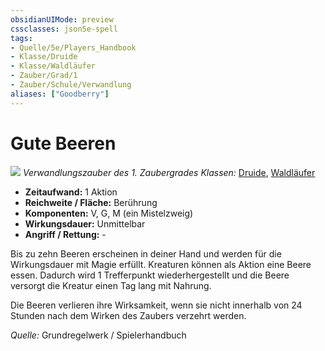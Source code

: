 ```yaml
---
obsidianUIMode: preview
cssclasses: json5e-spell
tags:
- Quelle/5e/Players_Handbook
- Klasse/Druide
- Klasse/Waldläufer
- Zauber/Grad/1
- Zauber/Schule/Verwandlung
aliases: ["Goodberry"]
---
```

# Gute Beeren
![](../../../99%20-%20Setup/Files/Bildersammlung/Symbolik/Verwandlungszauber.webp#token)
*Verwandlungszauber des 1. Zaubergrades*
*Klassen:* [Druide](05%20-%20Wikipedia/Kompendium/Charakteroptionen/Klassen/Druide.md), [Waldläufer](../Charakteroptionen/Klassen/Waldläufer.md)

- **Zeitaufwand:** 1 Aktion
- **Reichweite / Fläche:** Berührung
- **Komponenten:** V, G, M (ein Mistelzweig)
- **Wirkungsdauer:** Unmittelbar
- **Angriff / Rettung:** -

Bis zu zehn Beeren erscheinen in deiner Hand und werden für die Wirkungsdauer mit Magie erfüllt. Kreaturen können als Aktion eine Beere essen. Dadurch wird 1 Trefferpunkt wiederhergestellt und die Beere versorgt die Kreatur einen Tag lang mit Nahrung.

Die Beeren verlieren ihre Wirksamkeit, wenn sie nicht innerhalb von 24 Stunden nach dem Wirken des Zaubers verzehrt werden.

 *Quelle:* Grundregelwerk / Spielerhandbuch